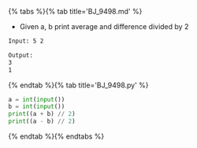 {% tabs %}{% tab title='BJ_9498.md' %}

* Given a, b print average and difference divided by 2

```txt
Input: 5 2

Output:
3
1
```

{% endtab %}{% tab title='BJ_9498.py' %}

```py
a = int(input())
b = int(input())
print((a + b) // 2)
print((a - b) // 2)
```

{% endtab %}{% endtabs %}
